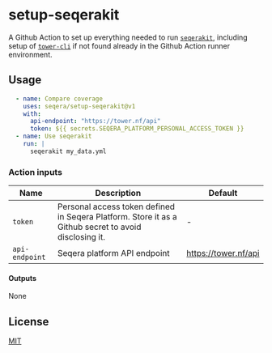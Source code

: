 # setup-seqerakit

A Github Action to set up everything needed to run [`seqerakit`](https://github.com/seqeralabs/seqera-kit), including setup of [`tower-cli`](https://github.com/seqeralabs/tower-cli) if not found already in the Github Action runner environment.
## Usage

```yml
  - name: Compare coverage
    uses: seqera/setup-seqerakit@v1
    with:
      api-endpoint: "https://tower.nf/api"
      token: ${{ secrets.SEQERA_PLATFORM_PERSONAL_ACCESS_TOKEN }}
  - name: Use seqerakit
    run: |
      seqerakit my_data.yml
```

### Action inputs

| Name | Description | Default |
| --- | --- | --- |
| `token` | Personal access token defined in Seqera Platform. Store it as a Github secret to avoid disclosing it. | - |
| `api-endpoint` | Seqera platform API endpoint | https://tower.nf/api


#### Outputs

None

## License

[MIT](LICENSE)